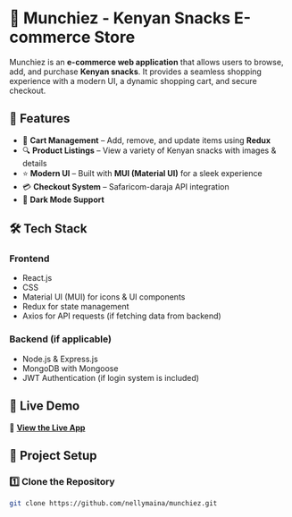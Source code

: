 # 🍪 Munchiez - Kenyan Snacks E-commerce Store

Munchiez is an **e-commerce web application** that allows users to browse, add, and purchase **Kenyan snacks**. It provides a seamless shopping experience with a modern UI, a dynamic shopping cart, and secure checkout.

## 🌟 Features
- 🛒 **Cart Management** – Add, remove, and update items using **Redux**  
- 🔍 **Product Listings** – View a variety of Kenyan snacks with images & details  
- ⭐ **Modern UI** – Built with **MUI (Material UI)** for a sleek experience  
- 💳 **Checkout System** – Safaricom-daraja API integration
- 🌙 **Dark Mode Support**  

## 🛠 Tech Stack
### **Frontend**
- React.js  
- CSS  
- Material UI (MUI) for icons & UI components  
- Redux for state management  
- Axios for API requests (if fetching data from backend)  

### **Backend** (if applicable)
- Node.js & Express.js  
- MongoDB with Mongoose  
- JWT Authentication (if login system is included)  

## 🎯 Live Demo
🔗 **[View the Live App](https://nellymaina.github.io/munchiez/)**  

## 📂 Project Setup

### 1️⃣ Clone the Repository
```bash
git clone https://github.com/nellymaina/munchiez.git
